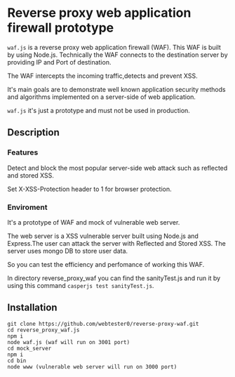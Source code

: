 # Reverse proxy web application firewall prototype

`waf.js` is a reverse proxy web application firewall (WAF).
This WAF is built by using Node.js. Technically the WAF connects to the destination server by providing IP and Port of destination.

The WAF intercepts the incoming traffic,detects and prevent XSS.

It's main goals are to demonstrate well known application security methods and algorithms implemented on a server-side of web application.

`waf.js` it's just a prototype and must not be used in production.

## Description

### Features 

Detect and block the most popular server-side web attack such as reflected and stored XSS.

Set X-XSS-Protection header to 1 for browser protection.

### Enviroment
It's a prototype of WAF and mock of vulnerable web server. 

The web server is a XSS vulnerable server built using Node.js and Express.The user can attack the server with Reflected and Stored XSS.
The server uses mongo DB to store user data.

So you can test the efficiency and perfomance of working this WAF.

In directory reverse_proxy_waf you can find the sanityTest.js and run it by using this command `casperjs test sanityTest.js`.

## Installation

```
git clone https://github.com/webtester0/reverse-proxy-waf.git
cd reverse_proxy_waf.js
npm i
node waf.js (waf will run on 3001 port)
cd mock_server
npm i
cd bin 
node www (vulnerable web server will run on 3000 port)
```

